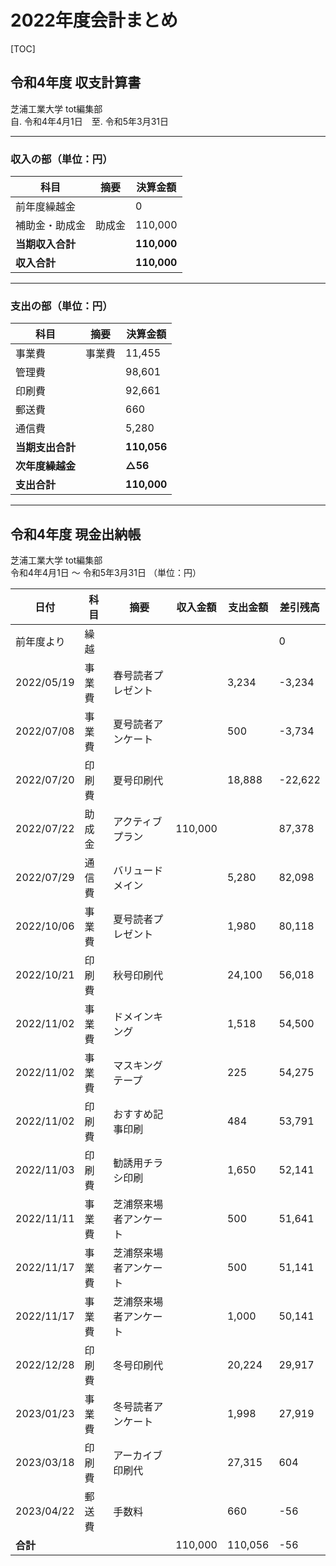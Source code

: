 # 2022年度会計まとめ

[TOC]



## 令和4年度 収支計算書
芝浦工業大学 tot編集部  
自. 令和4年4月1日　至. 令和5年3月31日  

---

### 収入の部（単位：円）

| 科目             | 摘要   | 決算金額    |
| ---------------- | ------ | ----------- |
| 前年度繰越金     |        | 0           |
| 補助金・助成金   | 助成金 | 110,000     |
| **当期収入合計** |        | **110,000** |
| **収入合計**     |        | **110,000** |

---

### 支出の部（単位：円）

| 科目             | 摘要   | 決算金額    |
| ---------------- | ------ | ----------- |
| 事業費           | 事業費 | 11,455      |
| 管理費           |        | 98,601      |
| 印刷費           |        | 92,661      |
| 郵送費           |        | 660         |
| 通信費           |        | 5,280       |
| **当期支出合計** |        | **110,056** |
| **次年度繰越金** |        | **△56**     |
| **支出合計**     |        | **110,000** |



------



## 令和4年度 現金出納帳

芝浦工業大学 tot編集部  
令和4年4月1日 ～ 令和5年3月31日 （単位：円）

| 日付       | 科目   | 摘要                   | 収入金額 | 支出金額 | 差引残高 |
| ---------- | ------ | ---------------------- | -------- | -------- | -------- |
| 前年度より | 繰越   |                        |          |          | 0        |
| 2022/05/19 | 事業費 | 春号読者プレゼント     |          | 3,234    | -3,234   |
| 2022/07/08 | 事業費 | 夏号読者アンケート     |          | 500      | -3,734   |
| 2022/07/20 | 印刷費 | 夏号印刷代             |          | 18,888   | -22,622  |
| 2022/07/22 | 助成金 | アクティブプラン       | 110,000  |          | 87,378   |
| 2022/07/29 | 通信費 | バリュードメイン       |          | 5,280    | 82,098   |
| 2022/10/06 | 事業費 | 夏号読者プレゼント     |          | 1,980    | 80,118   |
| 2022/10/21 | 印刷費 | 秋号印刷代             |          | 24,100   | 56,018   |
| 2022/11/02 | 事業費 | ドメインキング         |          | 1,518    | 54,500   |
| 2022/11/02 | 事業費 | マスキングテープ       |          | 225      | 54,275   |
| 2022/11/02 | 印刷費 | おすすめ記事印刷       |          | 484      | 53,791   |
| 2022/11/03 | 印刷費 | 勧誘用チラシ印刷       |          | 1,650    | 52,141   |
| 2022/11/11 | 事業費 | 芝浦祭来場者アンケート |          | 500      | 51,641   |
| 2022/11/17 | 事業費 | 芝浦祭来場者アンケート |          | 500      | 51,141   |
| 2022/11/17 | 事業費 | 芝浦祭来場者アンケート |          | 1,000    | 50,141   |
| 2022/12/28 | 印刷費 | 冬号印刷代             |          | 20,224   | 29,917   |
| 2023/01/23 | 事業費 | 冬号読者アンケート     |          | 1,998    | 27,919   |
| 2023/03/18 | 印刷費 | アーカイブ印刷代       |          | 27,315   | 604      |
| 2023/04/22 | 郵送費 | 手数料                 |          | 660      | -56      |
| **合計**   |        |                        | 110,000  | 110,056  | -56      |